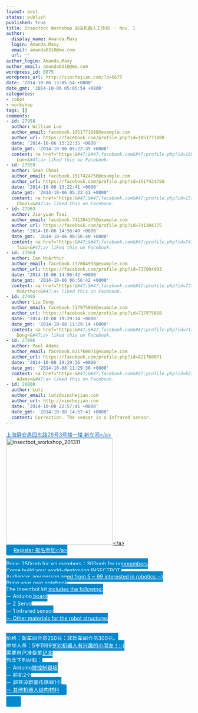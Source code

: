 ```yaml
---
layout: post
status: publish
published: true
title: Insectbot Workshop 虫虫机器人工作坊 － Nov. 1
author:
  display_name: Amanda.Maxy
  login: Amanda.Maxy
  email: amanda0310@me.com
  url: ''
author_login: Amanda.Maxy
author_email: amanda0310@me.com
wordpress_id: 6675
wordpress_url: http://xinchejian.com/?p=6675
date: '2014-10-06 13:05:54 +0800'
date_gmt: '2014-10-06 05:05:54 +0800'
categories:
- robot
- workshop
tags: []
comments:
- id: 27958
  author: William Lue
  author_email: facebook.1051771888@example.com
  author_url: https://facebook.com/profile.php?id=1051771888
  date: '2014-10-06 13:22:35 +0800'
  date_gmt: '2014-10-06 05:22:35 +0800'
  content: <a href="https:&#47;&#47;facebook.com&#47;profile.php?id=1051771888" target="_blank">William
    Lue<&#47;a> liked this on Facebook.
- id: 27959
  author: Sean Chooi
  author_email: facebook.1517424750@example.com
  author_url: https://facebook.com/profile.php?id=1517424750
  date: '2014-10-06 13:22:41 +0800'
  date_gmt: '2014-10-06 05:22:41 +0800'
  content: <a href="https:&#47;&#47;facebook.com&#47;profile.php?id=1517424750" target="_blank">Sean
    Chooi<&#47;a> liked this on Facebook.
- id: 27963
  author: Jia-yuan Tsai
  author_email: facebook.741304375@example.com
  author_url: https://facebook.com/profile.php?id=741304375
  date: '2014-10-06 14:56:40 +0800'
  date_gmt: '2014-10-06 06:56:40 +0800'
  content: <a href="https:&#47;&#47;facebook.com&#47;profile.php?id=741304375" target="_blank">Jia-yuan
    Tsai<&#47;a> liked this on Facebook.
- id: 27964
  author: Ian McArthur
  author_email: facebook.737004993@example.com
  author_url: https://facebook.com/profile.php?id=737004993
  date: '2014-10-06 14:56:42 +0800'
  date_gmt: '2014-10-06 06:56:42 +0800'
  content: <a href="https:&#47;&#47;facebook.com&#47;profile.php?id=737004993" target="_blank">Ian
    McArthur<&#47;a> liked this on Facebook.
- id: 27995
  author: Liu Dong
  author_email: facebook.717975868@example.com
  author_url: https://facebook.com/profile.php?id=717975868
  date: '2014-10-08 19:29:14 +0800'
  date_gmt: '2014-10-08 11:29:14 +0800'
  content: <a href="https:&#47;&#47;facebook.com&#47;profile.php?id=717975868" target="_blank">Liu
    Dong<&#47;a> liked this on Facebook.
- id: 27996
  author: Paul Adams
  author_email: facebook.821760071@example.com
  author_url: https://facebook.com/profile.php?id=821760071
  date: '2014-10-08 19:29:36 +0800'
  date_gmt: '2014-10-08 11:29:36 +0800'
  content: <a href="https:&#47;&#47;facebook.com&#47;profile.php?id=821760071" target="_blank">Paul
    Adams<&#47;a> liked this on Facebook.
- id: 28000
  author: Lutz
  author_email: lutz@xinchejian.com
  author_url: http://xinchejian.com
  date: '2014-10-08 22:57:41 +0800'
  date_gmt: '2014-10-08 14:57:41 +0800'
  content: Correction. The sensor is a Infrared sensor.
---
```

<p><a style="color: #2578bf;" href="http:&#47;&#47;xinchejian.huodongxing.com&#47;event&#47;map&#47;5244063275800" target="_blank">上海静安愚园东路28号3号楼一楼 新车间<&#47;a><br />
<a href="http:&#47;&#47;xinchejian.com&#47;wp-content&#47;uploads&#47;2013&#47;11&#47;insectbot_workshop_201311.jpg"><img src="http:&#47;&#47;xinchejian.com&#47;wp-content&#47;uploads&#47;2013&#47;11&#47;insectbot_workshop_201311-290x290.jpg" alt="insectbot_workshop_201311" width="290" height="290" class="aligncenter size-thumbnail wp-image-6068" &#47;><&#47;a><br />
<a style="background-color:#0088CC;color:white;border-radius:4px;cursor:pointer;font-size:14px;padding:6px 20px;" href="http:&#47;&#47;www.huodongxing.com&#47;go&#47;insectbot" target="_blank" title="立即报名">Register 报名参加<&#47;a><br />
<!--:en--><br />
Price: 250rmb for xcj members；300rmb for nonmembers<br />
Come build your world-destroying INSECTBOT.<br />
Audience: any person aged from 5 ~ 99 interested in robotics ;-)<br />
Bring your own notebook<br />
The Insectbot kit includes the following:<br />
－ Arduino board<br />
－ 2 Servo<br />
－ 1 infrared sensor<br />
－ Other materials for the robot structures<br />
<!--:--><br />
<!--:zh--><br />
价格：新车间会员250元；非新车间会员300元。<br />
参加人员：5岁到99岁对机器人有兴趣的小朋友！;-)<br />
需要自己准备笔记本<br />
包含下列材料：<br />
－ Arduino微控制器板<br />
－ 舵机2个<br />
－ 超音波距离传感器1个<br />
－ 其他机器人结构材料<br />
<!--:--></p>

